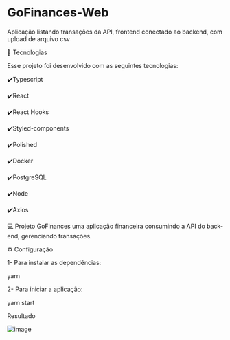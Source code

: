 # GoFinances-Web

Aplicação listando transações da API, frontend conectado ao backend, com upload de arquivo csv

🚀 Tecnologias

Esse projeto foi desenvolvido com as seguintes tecnologias:

✔️Typescript

✔️React

✔️React Hooks

✔️Styled-components

✔️Polished

✔️Docker

✔️PostgreSQL

✔️Node

✔️Axios

💻 Projeto
GoFinances uma aplicação financeira consumindo a API do back-end, gerenciando transações.

⚙ Configuração

1- Para instalar as dependências:

yarn

2- Para iniciar a aplicação:

yarn start


Resultado

![image](https://user-images.githubusercontent.com/59238443/165101456-50932c56-9a48-4271-acc8-022f10c78ccd.png)
